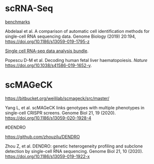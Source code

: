 # scRNA-Seq

[benchmarks](https://github.com/tabdelaal/scRNAseq_Benchmark/tree/snakemake_and_docker)

Abdelaal et al. A comparison of automatic cell identification methods for single-cell RNA sequencing data. Genome Biology (2019) 20:194,
https://doi.org/10.1186/s13059-019-1795-z

[Single cell RNA-seq data analysis bundle](https://github.com/haniffalab/FCA_liver).

Popescu D-M et al. Decoding human fetal liver haematopoiesis. *Nature*  https://doi.org/10.1038/s41586-019-1652-y.

# scMAGeCK

https://bitbucket.org/weililab/scmageck/src/master/

Yang L, et al. scMAGeCK links genotypes with multiple phenotypes in single-cell CRISPR screens. Genome Biol 21, 19 (2020). https://doi.org/10.1186/s13059-020-1928-4

#DENDRO

https://github.com/zhouzilu/DENDRO

Zhou Z, et al. DENDRO: genetic heterogeneity profiling and subclone detection by single-cell RNA sequencing. Genome Biol 21, 10 (2020). https://doi.org/10.1186/s13059-019-1922-x
